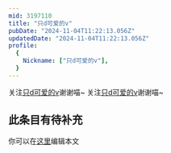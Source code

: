 ```yaml
---
mid: 3197110
title: "只d可爱的v"
pubDate: "2024-11-04T11:22:13.056Z"
updatedDate: "2024-11-04T11:22:13.056Z"
profile:
  {
    Nickname: ["只d可爱的v"],
  }
---
```


关注[只d可爱的v](https://space.bilibili.com/3197110)谢谢喵~ 关注[只d可爱的v](https://space.bilibili.com/3197110)谢谢喵~

## 此条目有待补充
你可以在[这里](https://github.com/Yuhanawa/VTuber.ICU-Content/edit/master/v/只d可爱的v/index.md)编辑本文
